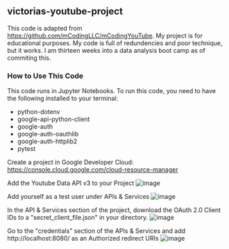 ## victorias-youtube-project
This code is adapted from https://github.com/mCodingLLC/mCodingYouTube. My project is for educational purposes.
My code is full of redundencies and poor technique, but it works. I am thirteen weeks into a data analysis boot camp as of commiting this. 

### How to Use This Code
This code runs in Jupyter Notebooks. To run this code, you need to have the following installed to your terminal:
* python-dotenv
* google-api-python-client
* google-auth
* google-auth-oauthlib
* google-auth-httplib2
* pytest

Create a project in Google Developer Cloud: https://console.cloud.google.com/cloud-resource-manager

Add the Youtube Data API v3 to your Project
![image](https://github.com/vjayne93/victorias-youtube-project/assets/152992214/3714df63-1373-46ad-becc-cc603ce4c0df)

Add yourself as a test user under APIs & Services
![image](https://github.com/vjayne93/victorias-youtube-project/assets/152992214/9c1910c9-89d7-4ea1-82f9-2f09cdfb9abd)

In the API & Services section of the project, download the OAuth 2.0 Client IDs to a "secret_client_file.json" in your directory.
![image](https://github.com/vjayne93/victorias-youtube-project/assets/152992214/59b1b31f-507b-476b-9408-cc34ecef054c)

Go to the "credentials" section of the APIs & Services and add http://localhost:8080/ as an Authorized redirect URIs
![image](https://github.com/vjayne93/victorias-youtube-project/assets/152992214/91856fe5-9b72-4101-ae48-22aa6cf6ec59)
